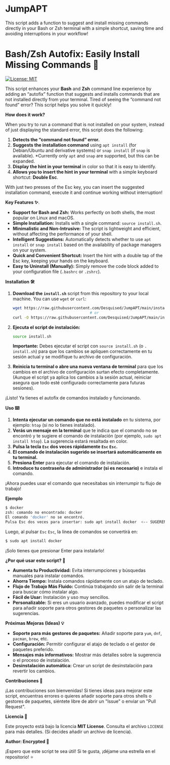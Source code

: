 # JumpAPT
This script adds a function to suggest and install missing commands directly in your Bash or Zsh terminal with a simple shortcut, saving time and avoiding interruptions in your workflow!

# Bash/Zsh Autofix: Easily Install Missing Commands 🚀

[![License: MIT](https://img.shields.io/badge/License-MIT-yellow.svg)](https://opensource.org/licenses/MIT)

This script enhances your **Bash** and **Zsh** command line experience by adding an “autofix” function that suggests and installs commands that are not installed directly from your terminal. Tired of seeing the “command not found” error? This script helps you solve it quickly!

**How does it work?**

When you try to run a command that is not installed on your system, instead of just displaying the standard error, this script does the following:

1. **Detects the “command not found” error.**
2. **Suggests the installation command** using `apt install` (for Debian/Ubuntu and derivative systems) or `snap install` (if `snap` is available).  *Currently only `apt` and `snap` are supported, but this can be expanded.
3. **Display the hint in your terminal** in color so that it is easy to identify.
4. **Allows you to insert the hint in your terminal** with a simple keyboard shortcut: **Double Esc**.

With just two presses of the Esc key, you can insert the suggested installation command, execute it and continue working without interruption!

**Key Features ✨**.

* **Support for Bash and Zsh:** Works perfectly on both shells, the most popular on Linux and macOS.
* **Simple Installation:** Installs with a single command: `source install.sh`.
* **Minimalistic and Non-Intrusive:** The script is lightweight and efficient, without affecting the performance of your shell.
* **Intelligent Suggestions:** Automatically detects whether to use `apt install` or `snap install` based on the availability of package managers on your system.
* **Quick and Convenient Shortcut:** Insert the hint with a double tap of the Esc key, keeping your hands on the keyboard.
* **Easy to Uninstall (Manually):** Simply remove the code block added to your configuration file (`.bashrc` or `.zshrc`).

**Installation 🛠️**

1. **Download the `install.sh`** script from this repository to your local machine. You can use `wget` or `curl`:

   ````bash
   wget https://raw.githubusercontent.com/Desquised/JumpAPT/main/install.sh
                                     # or
   curl -O https://raw.githubusercontent.com/Desquised/JumpAPT/main/install.sh

2. **Ejecuta el script de instalación:**

   ```bash
   source install.sh
   ```

   **Importante:** Debes ejecutar el script con `source install.sh` (o `. install.sh`) para que los cambios se apliquen correctamente en tu sesión actual y se modifique tu archivo de configuración.

3. **Reinicia tu terminal o abre una nueva ventana de terminal** para que los cambios en el archivo de configuración surtan efecto completamente.  (Aunque el script ya aplica los cambios a la sesión actual, reiniciar asegura que todo esté configurado correctamente para futuras sesiones).

¡Listo! Ya tienes el autofix de comandos instalado y funcionando.

**Uso ⌨️**

1. **Intenta ejecutar un comando que no está instalado** en tu sistema, por ejemplo: `htop` (si no lo tienes instalado).
2. **Verás un mensaje en la terminal** que te indica que el comando no se encontró y te sugiere el comando de instalación (por ejemplo, `sudo apt install htop`).  La sugerencia estará resaltada en color.
3. **Pulsa la tecla `Esc` dos veces rápidamente `Esc` `Esc`.**
4. **El comando de instalación sugerido se insertará automáticamente en tu terminal.**
5. **Presiona Enter** para ejecutar el comando de instalación.
6. **Introduce tu contraseña de administrador (si es necesario)** e instala el comando.

¡Ahora puedes usar el comando que necesitabas sin interrumpir tu flujo de trabajo!

**Ejemplo**

```bash
$ docker
zsh: comando no encontrado: docker
El comando 'docker' no se encontró.
Pulsa Esc dos veces para insertar: sudo apt install docker  <-- SUGERENCIA
```

Luego, al pulsar `Esc` `Esc`, la línea de comandos se convertirá en:

```bash
$ sudo apt install docker
```

¡Solo tienes que presionar Enter para instalarlo!

**¿Por qué usar este script? 🤔**

* **Aumenta tu Productividad:** Evita interrumpciones y búsquedas manuales para instalar comandos.
* **Ahorra Tiempo:** Instala comandos rápidamente con un atajo de teclado.
* **Flujo de Trabajo Más Fluido:**  Continúa trabajando sin salir de la terminal para buscar cómo instalar algo.
* **Fácil de Usar:**  Instalación y uso muy sencillos.
* **Personalizable:**  Si eres un usuario avanzado, puedes modificar el script para añadir soporte para otros gestores de paquetes o personalizar las sugerencias.

**Próximas Mejoras (Ideas) 💡**

* **Soporte para más gestores de paquetes:**  Añadir soporte para `yum`, `dnf`, `pacman`, `brew`, etc.
* **Configuración:**  Permitir configurar el atajo de teclado o el gestor de paquetes preferido.
* **Mensajes más informativos:**  Mostrar más detalles sobre la sugerencia o el proceso de instalación.
* **Desinstalación automática:**  Crear un script de desinstalación para revertir los cambios.

**Contribuciones 🤝**

¡Las contribuciones son bienvenidas! Si tienes ideas para mejorar este script, encuentras errores o quieres añadir soporte para otros shells o gestores de paquetes, siéntete libre de abrir un "Issue" o enviar un "Pull Request".

**Licencia 📄**

Este proyecto está bajo la licencia **MIT License**. Consulta el archivo `LICENSE` para más detalles.  (Si decides añadir un archivo de licencia).

**Author: Encrypted 👤**

¡Espero que este script te sea útil!  Si te gusta, ¡déjame una estrella en el repositorio! ⭐
